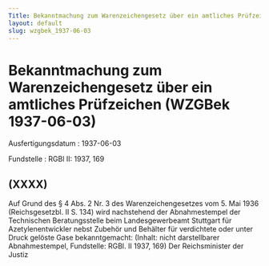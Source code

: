 ```yaml
---
Title: Bekanntmachung zum Warenzeichengesetz über ein amtliches Prüfzeichen
layout: default
slug: wzgbek_1937-06-03
---
```


# Bekanntmachung zum Warenzeichengesetz über ein amtliches Prüfzeichen (WZGBek 1937-06-03)

Ausfertigungsdatum
:   1937-06-03

Fundstelle
:   RGBl II: 1937, 169



## (XXXX)

Auf Grund des § 4 Abs. 2 Nr. 3 des Warenzeichengesetzes vom 5. Mai
1936 (Reichsgesetzbl. II S. 134) wird nachstehend der Abnahmestempel
der Technischen Beratungsstelle beim Landesgewerbeamt Stuttgart für
Azetylenentwickler nebst Zubehör und Behälter für verdichtete oder
unter Druck gelöste Gase bekanntgemacht:
(Inhalt: nicht darstellbarer Abnahmestempel,
Fundstelle: RGBl. II 1937, 169)
Der Reichsminister der Justiz

